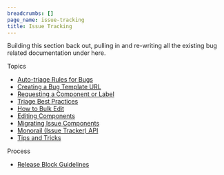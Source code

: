 ```yaml
---
breadcrumbs: []
page_name: issue-tracking
title: Issue Tracking
---
```


Building this section back out, pulling in and re-writing all the existing bug
related documentation under here.

Topics

*   [Auto-triage Rules for Bugs](/issue-tracking/autotriage)
*   [Creating a Bug Template
            URL](/issue-tracking/creating-a-bug-template-url)
*   [Requesting a Component or
            Label](/issue-tracking/requesting-a-component-or-label)
*   [Triage Best
            Practices](/for-testers/bug-reporting-guidelines/triage-best-practices)
*   [How to Bulk Edit](/issue-tracking/how-to-bulk-edit)
*   [Editing Components](/issue-tracking/editing-components)
*   [Migrating Issue
            Components](/issue-tracking/migrating-issue-components)
*   [Monorail (Issue Tracker)
            API](https://chromium.googlesource.com/infra/infra/+/master/appengine/monorail/doc/api.md)
*   [Tips and Tricks](/issue-tracking/tips-and-tricks)

Process

*   [Release Block Guidelines](/issue-tracking/release-block-guidelines)
